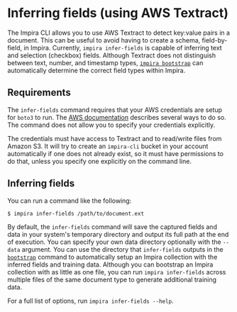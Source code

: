 # Inferring fields (using AWS Textract)

The Impira CLI allows you to use AWS Textract to detect key:value pairs in a document. This can be useful to avoid
having to create a schema, field-by-field, in Impira. Currently, `impira infer-fields` is capable of inferring
text and selection (checkbox) fields. Although Textract does not distinguish between text, number, and timestamp
types, [`impira bootstrap`](bootstrap) can automatically determine the correct field types within Impira.

## Requirements

The `infer-fields` command requires that your AWS credentials are setup for `boto3` to run. The
[AWS documentation](https://boto3.amazonaws.com/v1/documentation/api/latest/guide/credentials.html)
describes several ways to do so. The command does not allow you to specify your credentials explicitly.

The credentials must have access to Textract and to read/write files from Amazon S3. It will try to
create an `impira-cli` bucket in your account automatically if one does not already exist, so it must have
permissions to do that, unless you specify one explicitly on the command line.

## Inferring fields

You can run a command like the following:

```bash
$ impira infer-fields /path/to/document.ext 
```

By default, the `infer-fields` command will save the captured fields and data in your system's temporary directory and
output its full path at the end of execution. You can specify your own data directory optionally with the `--data` argument.
You can use the directory that `infer-fields` outputs in the [`bootstrap`](bootstrap) command to automatically setup 
an Impira collection with the inferred fields and training data. Although you can bootstrap an Impira collection with as
little as one file, you can run `impira infer-fields` across multiple files of the same document type to generate additional
training data.

For a full list of options, run `impira infer-fields --help`.
